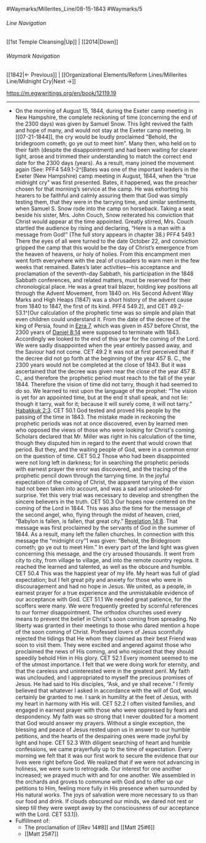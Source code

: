 #Waymarks/Millerites_Line/08-15-1843
#Waymarks/5
###### Line Navigation
[[1st Temple Cleansing|Up]] | [[2014|Down]]
###### Waymark Navigation
[[1842|<- Previous]] | [[Organizational Elements/Reform Lines/Millerites Line/Midnight Cry|Next ->]]

https://m.egwwritings.org/en/book/12119.19
- - -
- On the morning of August 15, 1844, during the Exeter camp meeting in New Hampshire, the complete reckoning of time (concerning the end of the 2300 days) was given by Samuel Snow. This light revived the faith and hope of many, and would not stay at the Exeter camp meeting. In [[07-21-1844]], the cry would be loudly proclaimed "Behold, the bridegroom cometh; go ye out to meet him". Many then, who held on to their faith (despite the disappointment) and had been waiting for clearer light, arose and trimmed their understanding to match the correct end date for the 2300 days (years). As a result, many joined the movement again (See: PFF4 549.1-2^[Bates was one of the important leaders in the Exeter (New Hampshire) camp meeting in August, 1844, when the “true midnight cry” was first presented. Bates, it happened, was the preacher chosen for that morning’s service at the camp. He was exhorting his hearers to be faithful and calmly assuring them that God was simply testing them, that they were in the tarrying time, and similar sentiments, when Samuel S. Snow rode into the camp on horseback. Taking a seat beside his sister, Mrs. John Couch, Snow reiterated his conviction that Christ would appear at the time appointed. Greatly stirred, Mrs. Couch startled the audience by rising and declaring, “Here is a man with a message from God!” (The full story appears in chapter 38.) PFF4 549.1
There the eyes of all were turned to the date October 22, and conviction gripped the camp that this would be the day of Christ’s emergence from the heaven of heavens, or holy of holies. From this encampment men went forth everywhere with the zeal of crusaders to warn men in the few weeks that remained. Bates’s later activities—his acceptance and proclamation of the seventh-day Sabbath, his participation in the 1848 Sabbath conferences, and related matters, must be reserved for their chronological place. He was a great trail blazer, holding key positions all through the Advent Movement, from 1840 on. His Second Advent Way Marks and High Heaps (1847) was a short history of the advent cause from 1840 to 1847, the first of its kind. PFF4 549.2], and  CET 49.2-53.1^[Our calculation of the prophetic time was so simple and plain that even children could understand it. From the date of the decree of the king of Persia, found in [Ezra 7](1965.24776), which was given in 457 before Christ, the 2300 years of [Daniel 8:14](1965.44838) were supposed to terminate with 1843. Accordingly we looked to the end of this year for the coming of the Lord. We were sadly disappointed when the year entirely passed away, and the Saviour had not come. CET 49.2
It was not at first perceived that if the decree did not go forth at the beginning of the year 457 B. C., the 2300 years would not be completed at the close of 1843. But it was ascertained that the decree was given near the close of the year 457 B. C., and therefore the prophetic period must reach to the fall of the year 1844. Therefore the vision of time did not tarry, though it had seemed to do so. We learned to rest upon the language of the prophet: “The vision is yet for an appointed time, but at the end it shall speak, and not lie: though it tarry, wait for it; because it will surely come, it will not tarry.” [Habakkuk 2:3](1965.46445). CET 50.1
God tested and proved His people by the passing of the time in 1843. The mistake made in reckoning the prophetic periods was not at once discovered, even by learned men who opposed the views of those who were looking for Christ's coming. Scholars declared that Mr. Miller was right in his calculation of the time, though they disputed him in regard to the event that would crown that period. But they, and the waiting people of God, were in a common error on the question of time. CET 50.2
Those who had been disappointed were not long left in darkness; for in searching the prophetic periods with earnest prayer the error was discovered, and the tracing of the prophetic pencil down through the tarrying time. In the joyful expectation of the coming of Christ, the apparent tarrying of the vision had not been taken into account, and was a sad and unlooked-for surprise. Yet this very trial was necessary to develop and strengthen the sincere believers in the truth. CET 50.3
Our hopes now centered on the coming of the Lord in 1844. This was also the time for the message of the second angel, who, flying through the midst of heaven, cried, “Babylon is fallen, is fallen, that great city.” [Revelation 14:8](1965.63118). That message was first proclaimed by the servants of God in the summer of 1844. As a result, many left the fallen churches. In connection with this message the “midnight cry”1 was given: “Behold, the Bridegroom cometh; go ye out to meet Him.” In every part of the land light was given concerning this message, and the cry aroused thousands. It went from city to city, from village to village, and into the remote country regions. It reached the learned and talented, as well as the obscure and humble. CET 50.4
This was the happiest year of my life. My heart was full of glad expectation; but I felt great pity and anxiety for those who were in discouragement and had no hope in Jesus. We united, as a people, in earnest prayer for a true experience and the unmistakable evidence of our acceptance with God. CET 51.1
We needed great patience, for the scoffers were many. We were frequently greeted by scornful references to our former disappointment. The orthodox churches used every means to prevent the belief in Christ's soon coming from spreading. No liberty was granted in their meetings to those who dared mention a hope of the soon coming of Christ. Professed lovers of Jesus scornfully rejected the tidings that He whom they claimed as their best Friend was soon to visit them. They were excited and angered against those who proclaimed the news of His coming, and who rejoiced that they should speedily behold Him in His glory. CET 52.1
Every moment seemed to me of the utmost importance. I felt that we were doing work for eternity, and that the careless and uninterested were in the greatest peril. My faith was unclouded, and I appropriated to myself the precious promises of Jesus. He had said to His disciples, “Ask, and ye shall receive.” I firmly believed that whatever I asked in accordance with the will of God, would certainly be granted to me. I sank in humility at the feet of Jesus, with my heart in harmony with His will. CET 52.2
I often visited families, and engaged in earnest prayer with those who were oppressed by fears and despondency. My faith was so strong that I never doubted for a moment that God would answer my prayers. Without a single exception, the blessing and peace of Jesus rested upon us in answer to our humble petitions, and the hearts of the despairing ones were made joyful by light and hope. CET 52.3
With diligent searching of heart and humble confessions, we came prayerfully up to the time of expectation. Every morning we felt that it was our first work to secure the evidence that our lives were right before God. We realized that if we were not advancing in holiness, we were sure to retrograde. Our interest for one another increased; we prayed much with and for one another. We assembled in the orchards and groves to commune with God and to offer up our petitions to Him, feeling more fully in His presence when surrounded by His natural works. The joys of salvation were more necessary to us than our food and drink. If clouds obscured our minds, we dared not rest or sleep till they were swept away by the consciousness of our acceptance with the Lord. CET 53.1]).
- Fulfillment of:
	- The proclamation of [[Rev 14#8]] and [[Matt 25#6]]
	- [[Matt 25#7]]